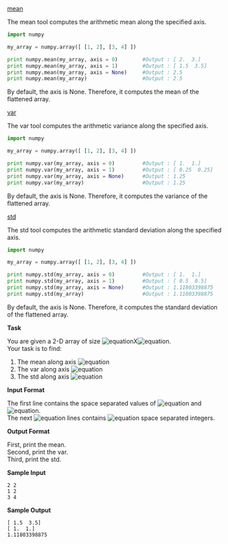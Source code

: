 [mean](http://docs.scipy.org/doc/numpy/reference/generated/numpy.mean.html)

The mean tool computes the arithmetic mean along the specified axis.
```python
import numpy

my_array = numpy.array([ [1, 2], [3, 4] ])

print numpy.mean(my_array, axis = 0)        #Output : [ 2.  3.]
print numpy.mean(my_array, axis = 1)        #Output : [ 1.5  3.5]
print numpy.mean(my_array, axis = None)     #Output : 2.5
print numpy.mean(my_array)                  #Output : 2.5
```
By default, the axis is None. Therefore, it computes the mean of the flattened array.

[var](http://docs.scipy.org/doc/numpy/reference/generated/numpy.var.html#numpy-var)

The var tool computes the arithmetic variance along the specified axis.
```python
import numpy

my_array = numpy.array([ [1, 2], [3, 4] ])

print numpy.var(my_array, axis = 0)         #Output : [ 1.  1.]
print numpy.var(my_array, axis = 1)         #Output : [ 0.25  0.25]
print numpy.var(my_array, axis = None)      #Output : 1.25
print numpy.var(my_array)                   #Output : 1.25
```
By default, the axis is None. Therefore, it computes the variance of the flattened array.

[std](http://docs.scipy.org/doc/numpy/reference/generated/numpy.std.html#numpy.std)

The std tool computes the arithmetic standard deviation along the specified axis.
```python
import numpy

my_array = numpy.array([ [1, 2], [3, 4] ])

print numpy.std(my_array, axis = 0)         #Output : [ 1.  1.]
print numpy.std(my_array, axis = 1)         #Output : [ 0.5  0.5]
print numpy.std(my_array, axis = None)      #Output : 1.11803398875
print numpy.std(my_array)                   #Output : 1.11803398875
```
By default, the axis is None. Therefore, it computes the standard deviation of the flattened array.

__Task__

You are given a 2-D array of size ![equation](http://latex.codecogs.com/svg.latex?\inline&space;N)X![equation](http://latex.codecogs.com/svg.latex?\inline&space;M). <br> 
Your task is to find:
1. The mean along axis ![equation](http://latex.codecogs.com/svg.latex?\inline&space;1)
2. The var along axis ![equation](http://latex.codecogs.com/svg.latex?\inline&space;0)
3. The std along axis ![equation](http://latex.codecogs.com/svg.latex?\inline&space;None)

__Input Format__

The first line contains the space separated values of ![equation](http://latex.codecogs.com/svg.latex?\inline&space;N) and ![equation](http://latex.codecogs.com/svg.latex?\inline&space;M). <br>
The next ![equation](http://latex.codecogs.com/svg.latex?\inline&space;N) lines contains ![equation](http://latex.codecogs.com/svg.latex?\inline&space;M) space separated integers.

__Output Format__

First, print the mean. <br>
Second, print the var. <br>
Third, print the std.

__Sample Input__
```commandline
2 2
1 2
3 4
```
__Sample Output__
```commandline
[ 1.5  3.5]
[ 1.  1.]
1.11803398875
```